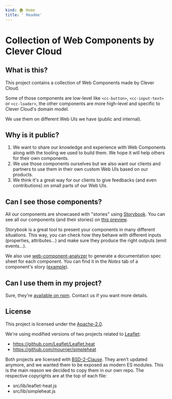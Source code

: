```yaml
---
kind: 🏠 Home
title: ' Readme'
---
```

# Collection of Web Components by Clever Cloud

## What is this?

This project contains a collection of Web Components made by Clever Cloud.

Some of those components are low-level like `<cc-button>`, `<cc-input-text>` or `<cc-loader>`,
the other components are more high-level and specific to Clever Cloud's domain model.

We use them on different Web UIs we have (public and internal).

## Why is it public?

1. We want to share our knowledge and experience with Web Components along with the tooling we used to build them. We hope it will help others for their own components.
1. We use those components ourselves but we also want our clients and partners to use them in their own custom Web UIs based on our products.
1. We think it's a great way for our clients to give feedbacks (and even contributions) on small parts of our Web UIs.

## Can I see those components?

All our components are showcased with "stories" using [Storybook](https://github.com/storybookjs/storybook).
You can see all our components (and their stories) on [this preview](https://www.clever-cloud.com/doc/clever-components/).

Storybook is a great tool to present your components in many different situations.
This way, you can check how they behave with different inputs (properties, attributes...) and make sure they produce the right outputs (emit events...).

We also use [web-component-analyzer](https://github.com/runem/web-component-analyzer) to generate a documentation spec sheet for each component.
You can find it in the *Notes* tab of a component's story ([example](https://www.clever-cloud.com/doc/clever-components/?path=/info/atoms--cc-button)).

## Can I use them in my project?

Sure, they're [available on npm](https://www.npmjs.com/package/@clevercloud/components).
Contact us if you want more details.

## License

This project is licensed under the [Apache-2.0](https://spdx.org/licenses/Apache-2.0.html).

We're using modified versions of two projects related to [Leaflet](https://leafletjs.com/):

* https://github.com/Leaflet/Leaflet.heat
* https://github.com/mourner/simpleheat

Both projects are licensed with [BSD-2-Clause](https://spdx.org/licenses/BSD-2-Clause.html).
They aren't updated anymore, and we wanted them to be exposed as modern ES modules.
This is the main reason we decided to copy them in our own repo.
The respective copyrights are at the top of each file:

* src/lib/leaflet-heat.js
* src/lib/simpleheat.js
